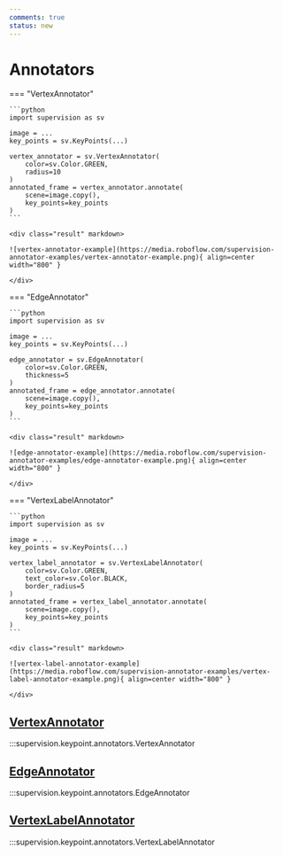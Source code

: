 ```yaml
---
comments: true
status: new
---
```


# Annotators

=== "VertexAnnotator"

    ```python
    import supervision as sv

    image = ...
    key_points = sv.KeyPoints(...)

    vertex_annotator = sv.VertexAnnotator(
        color=sv.Color.GREEN,
        radius=10
    )
    annotated_frame = vertex_annotator.annotate(
        scene=image.copy(),
        key_points=key_points
    )
    ```

    <div class="result" markdown>

    ![vertex-annotator-example](https://media.roboflow.com/supervision-annotator-examples/vertex-annotator-example.png){ align=center width="800" }

    </div>

=== "EdgeAnnotator"

    ```python
    import supervision as sv

    image = ...
    key_points = sv.KeyPoints(...)

    edge_annotator = sv.EdgeAnnotator(
        color=sv.Color.GREEN,
        thickness=5
    )
    annotated_frame = edge_annotator.annotate(
        scene=image.copy(),
        key_points=key_points
    )
    ```

    <div class="result" markdown>

    ![edge-annotator-example](https://media.roboflow.com/supervision-annotator-examples/edge-annotator-example.png){ align=center width="800" }

    </div>

=== "VertexLabelAnnotator"

    ```python
    import supervision as sv

    image = ...
    key_points = sv.KeyPoints(...)

    vertex_label_annotator = sv.VertexLabelAnnotator(
        color=sv.Color.GREEN,
        text_color=sv.Color.BLACK,
        border_radius=5
    )
    annotated_frame = vertex_label_annotator.annotate(
        scene=image.copy(),
        key_points=key_points
    )
    ```

    <div class="result" markdown>

    ![vertex-label-annotator-example](https://media.roboflow.com/supervision-annotator-examples/vertex-label-annotator-example.png){ align=center width="800" }

    </div>

<div class="md-typeset">
  <h2><a href="#supervision.keypoint.annotators.VertexAnnotator">VertexAnnotator</a></h2>
</div>

:::supervision.keypoint.annotators.VertexAnnotator

<div class="md-typeset">
  <h2><a href="#supervision.keypoint.annotators.EdgeAnnotator">EdgeAnnotator</a></h2>
</div>

:::supervision.keypoint.annotators.EdgeAnnotator

<div class="md-typeset">
  <h2><a href="#supervision.keypoint.annotators.VertexLabelAnnotator">VertexLabelAnnotator</a></h2>
</div>

:::supervision.keypoint.annotators.VertexLabelAnnotator
